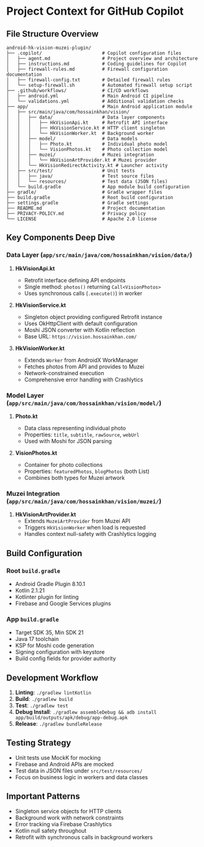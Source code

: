 # Project Context for GitHub Copilot

## File Structure Overview

```
android-hk-vision-muzei-plugin/
├── .copilot/                      # Copilot configuration files
│   ├── agent.md                   # Project overview and architecture
│   ├── instructions.md            # Coding guidelines for Copilot
│   ├── firewall-rules.md          # Firewall configuration documentation
│   ├── firewall-config.txt        # Detailed firewall rules
│   └── setup-firewall.sh          # Automated firewall setup script
├── .github/workflows/             # CI/CD workflows
│   ├── android.yml                # Main Android CI pipeline
│   └── validations.yml            # Additional validation checks
├── app/                           # Main Android application module
│   ├── src/main/java/com/hossainkhan/vision/
│   │   ├── data/                  # Data layer components
│   │   │   ├── HkVisionApi.kt     # Retrofit API interface
│   │   │   ├── HkVisionService.kt # HTTP client singleton
│   │   │   └── HkVisionWorker.kt  # Background worker
│   │   ├── model/                 # Data models
│   │   │   ├── Photo.kt           # Individual photo model
│   │   │   └── VisionPhotos.kt    # Photo collection model
│   │   ├── muzei/                 # Muzei integration
│   │   │   └── HkVisionArtProvider.kt # Muzei provider
│   │   └── HkVisionRedirectActivity.kt # Launcher activity
│   ├── src/test/                  # Unit tests
│   │   ├── java/                  # Test source files
│   │   └── resources/             # Test data (JSON files)
│   └── build.gradle               # App module build configuration
├── gradle/                        # Gradle wrapper files
├── build.gradle                   # Root build configuration
├── settings.gradle                # Gradle settings
├── README.md                      # Project documentation
├── PRIVACY-POLICY.md              # Privacy policy
└── LICENSE                        # Apache 2.0 license
```

## Key Components Deep Dive

### Data Layer (`app/src/main/java/com/hossainkhan/vision/data/`)

1. **HkVisionApi.kt**
   - Retrofit interface defining API endpoints
   - Single method: `photos()` returning `Call<VisionPhotos>`
   - Uses synchronous calls (`.execute()`) in worker

2. **HkVisionService.kt**
   - Singleton object providing configured Retrofit instance
   - Uses OkHttpClient with default configuration
   - Moshi JSON converter with Kotlin reflection
   - Base URL: `https://vision.hossainkhan.com/`

3. **HkVisionWorker.kt**
   - Extends `Worker` from AndroidX WorkManager
   - Fetches photos from API and provides to Muzei
   - Network-constrained execution
   - Comprehensive error handling with Crashlytics

### Model Layer (`app/src/main/java/com/hossainkhan/vision/model/`)

1. **Photo.kt**
   - Data class representing individual photo
   - Properties: `title`, `subtitle`, `rawSource`, `webUrl`
   - Used with Moshi for JSON parsing

2. **VisionPhotos.kt**
   - Container for photo collections
   - Properties: `featuredPhotos`, `blogPhotos` (both List<Photo>)
   - Combines both types for Muzei artwork

### Muzei Integration (`app/src/main/java/com/hossainkhan/vision/muzei/`)

1. **HkVisionArtProvider.kt**
   - Extends `MuzeiArtProvider` from Muzei API
   - Triggers `HkVisionWorker` when load is requested
   - Handles context null-safety with Crashlytics logging

## Build Configuration

### Root `build.gradle`
- Android Gradle Plugin 8.10.1
- Kotlin 2.1.21
- Kotlinter plugin for linting
- Firebase and Google Services plugins

### App `build.gradle`
- Target SDK 35, Min SDK 21
- Java 17 toolchain
- KSP for Moshi code generation
- Signing configuration with keystore
- Build config fields for provider authority

## Development Workflow

1. **Linting**: `./gradlew lintKotlin`
2. **Build**: `./gradlew build`
3. **Test**: `./gradlew test`
4. **Debug Install**: `./gradlew assembleDebug && adb install app/build/outputs/apk/debug/app-debug.apk`
5. **Release**: `./gradlew bundleRelease`

## Testing Strategy

- Unit tests use MockK for mocking
- Firebase and Android APIs are mocked
- Test data in JSON files under `src/test/resources/`
- Focus on business logic in workers and data classes

## Important Patterns

- Singleton service objects for HTTP clients
- Background work with network constraints
- Error tracking via Firebase Crashlytics
- Kotlin null safety throughout
- Retrofit with synchronous calls in background workers